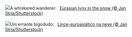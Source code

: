 ![](https://www.bing.com/th?id=OHR.LynxSnow_EN-GB4274178722_UHD.jpg&w=1000)A whiskered wanderer:&nbsp;&ensp;[Eurasian lynx in the snow (© Jan Stria/Shutterstock)](https://www.bing.com/th?id=OHR.LynxSnow_EN-GB4274178722_UHD.jpg)
<br><br/>
![](https://www.bing.com/th?id=OHR.LynxSnow_PT-BR2256931375_UHD.jpg&w=1000)Um errante bigodudo:&nbsp;&ensp;[Lince-euroasiático na neve (© Jan Stria/Shutterstock)](https://www.bing.com/th?id=OHR.LynxSnow_PT-BR2256931375_UHD.jpg)
<br><br/>
